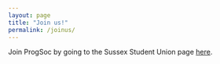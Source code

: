 ```yaml
---
layout: page
title: "Join us!"
permalink: /joinus/
---
```


Join ProgSoc by going to the Sussex Student Union page [here][progsoc].

[progsoc]: http://www.sussexstudent.com/organisation/ProgSoc/
